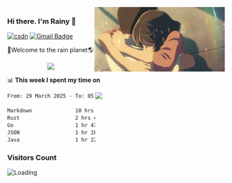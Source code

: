 <img  align='right' height="150" src="https://github.com/LikeRainDay/LikeRainDay/blob/master/pic/img_rain_1.gif?raw=true">



### Hi there. I'm Rainy :lemon:

[![csdn](https://img.shields.io/badge/-csdn-c14438?style=flat-square&logo=c&logoColor=white)](https://blog.csdn.net/qq_15807167)
[![Gmail Badge](https://img.shields.io/badge/-gmail-c14438?style=flat-square&logo=Gmail&logoColor=white&link=mailto:houshuai0816@gmail.com)](mailto:houshuai0816@gmail.com)

🚀Welcome to the rain planet🌎

<center>
<img align='center'  src="https://source.unsplash.com/user/rainyhehe/likes">
</center>

📊 **This week I spent my time on**

<img align='right'   width="300" src="https://github-readme-stats.vercel.app/api?username=LikeRainDay&show_icons=true&title_color=fff&icon_color=79ff97&text_color=9f9f9f&bg_color=151515&count_private=true">

<!--START_SECTION:waka-->

```txt
From: 29 March 2025 - To: 05 April 2025

Markdown              10 hrs 29 mins  █████████████▒░░░░░░░░░░░   52.73 %
Rust                  2 hrs 41 mins   ███▒░░░░░░░░░░░░░░░░░░░░░   13.53 %
Go                    1 hr 47 mins    ██▒░░░░░░░░░░░░░░░░░░░░░░   09.02 %
JSON                  1 hr 28 mins    ██░░░░░░░░░░░░░░░░░░░░░░░   07.38 %
Java                  1 hr 22 mins    █▓░░░░░░░░░░░░░░░░░░░░░░░   06.95 %
```

<!--END_SECTION:waka-->

### Visitors Count
<img align="left" src = "https://profile-counter.glitch.me/LikeRainDay/count.svg" alt ="Loading">

